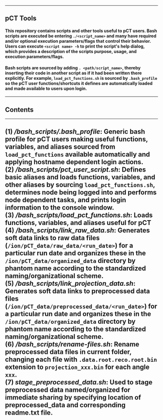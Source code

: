 --------------------------------------------------------------------------------------------------------------------------------------
pCT Tools
--------------------------------------------------------------------------------------------------------------------------------------

#### This repository contains scripts and other tools useful to pCT users.  Bash scripts are executed be entering `./<script_name>` and many have required and/or optional execution parameters/flags that control their behavior.  Users can execute `<script name> -h` to print the script's help dialog, which provides a description of the scripts purpose, usage, and execution parameters/flags.    

#### Bash scripts are sourced by adding `. <path/script_name>`, thereby inserting their code in another script as if it had been written there explicitly.  For example, `load_pct_functions.sh` is sourced by `.bash_profile` so the pCT user functions/shortcuts it defines are automatically loaded and made available to users upon login.
--------------------------------------------------------------------------------------------------------------------------------------
## Contents
--------------------------------------------------------------------------------------------------------------------------------------
**(1)** **_/bash_scripts/.bash_profile_**:              Generic bash profile for pCT users making useful functions, variables, and aliases sourced from `load_pct_functions` available automatically and applying hostname dependent login actions.  
**(2)** **_/bash_scripts/pct_user_script.sh_**:              Defines basic aliases and loads functions, variables, and other aliases by sourcing `load_pct_functions.sh`, determines node being logged into and performs node dependent tasks, and prints login information to the console window.  
**(3)** **_/bash_scripts/load_pct_functions.sh_**:              Loads functions, variables, and aliases useful for pCT    
**(4)** **_/bash_scripts/link_raw_data.sh_**:                    Generates soft data links to raw data files (`/ion/pCT_data/raw_data/<run_date>`) for a particular run date and organizes these in the `/ion/pCT_data/organized_data` directory by phantom name according to the standardized naming/organizational scheme.    
**(5)** **_/bash_scripts/link_projection_data.sh_**:             Generates soft data links to preprocessed data files (`/ion/pCT_data/preprocessed_data/<run_date>`) for a particular run date and organizes these in the `/ion/pCT_data/organized_data` directory by phantom name according to the standardized naming/organizational scheme.    
**(6)** **_/bash_scripts/rename-files.sh_**:                     Rename preprocessed data files in current folder, changing each file with `.data.root.reco.root.bin` extension to `projection_xxx.bin` for each angle `xxx`.     
**(7)** **_stage_preprocessed_data.sh_**:                       Used to stage preprocessed data named/organized for immediate sharing by specifying location of preprocessed_data and corresponding readme.txt file.      
--------------------------------------------------------------------------------------------------------------------------------------
